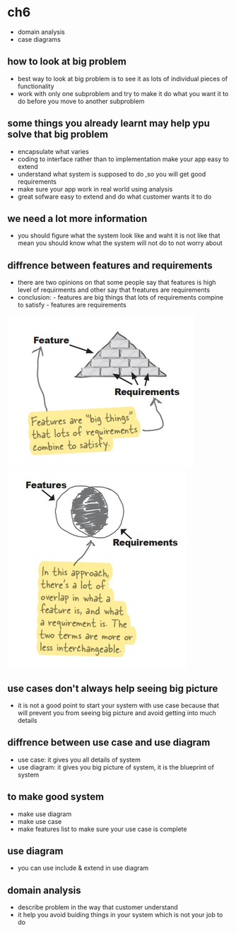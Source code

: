 # ch6
- domain analysis 
- case diagrams
## how to look at big problem
- best way to look at big problem is to see it as lots of individual pieces of functionality
- work with only one subproblem and try to make it do what you want it to do before you move to another subproblem
## some things you already learnt may help ypu solve that big problem
- encapsulate what varies 
- coding to interface rather than to implementation make your app easy to extend
- understand what system is supposed to do ,so you will get good requirements
- make sure your app work in real world using analysis
- great sofware easy to extend and do what customer wants it to do
## we need a lot more information
- you should figure what the system look like and waht it is not like that mean you should know what the system will not do to not worry about
## diffrence between features and requirements
- there are two opinions on that some people say that features is high level of requirments and other say that freatures are requirements
- conclusion: - features are big things that lots of requirements compine to satisfy
              - features are requirements
  
![](./images/features.jpg) ![](./images/featurs.jpg)
## use cases don't always help seeing big picture
- it is not a good point to start your system with use case because that will prevent you from seeing big picture and avoid getting into much details
## diffrence between use case and use diagram 
- use case: it gives you all details of system 
- use diagram: it gives you big picture of system, it is the blueprint of system
## to make good system
- make use diagram
- make use case 
- make features list to make sure your use case is complete
## use diagram
- you can use include & extend in use diagram
## domain analysis
- describe problem in the way that customer understand
- it help you avoid buiding things in your system which is not your job to do 
